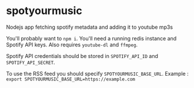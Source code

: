 # spotyourmusic
Nodejs app fetching spotify metadata and adding it to youtube mp3s

You'll probably want to `npm i`. You'll need a running redis instance and Spotify API keys.
Also requires `youtube-dl` and `ffmpeg`.

Spotify API credentials should be stored in `SPOTIFY_API_ID` and `SPOTIFY_API_SECRET`.

To use the RSS feed you should specify `SPOTYOURMUSIC_BASE_URL`. Example : `export SPOTYOURMUSIC_BASE_URL=https://example.com`

